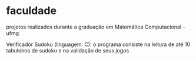 # faculdade
projetos realizados durante a graduação em Matemática Computacional - ufmg


Verificador Sudoku (linguagem: C): o programa consiste na leitura de até 10 tabuleiros de sudoku e na validação de seus jogos
